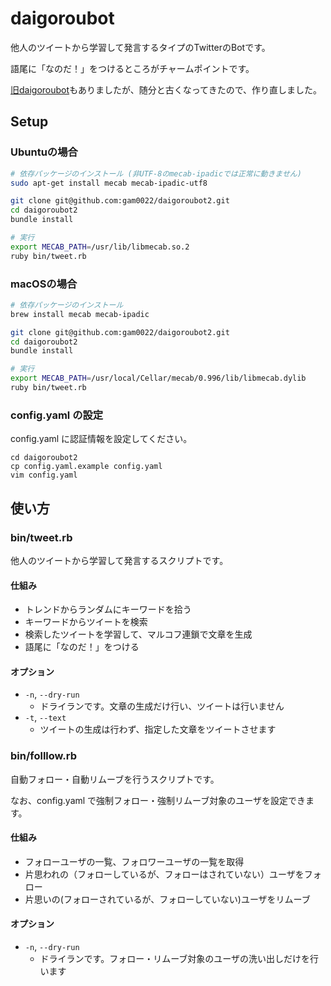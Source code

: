 # daigoroubot

他人のツイートから学習して発言するタイプのTwitterのBotです。

語尾に「なのだ！」をつけるところがチャームポイントです。

[旧daigoroubot](https://github.com/gam0022/daigoroubot)もありましたが、随分と古くなってきたので、作り直しました。

## Setup

### Ubuntuの場合

```bash
# 依存パッケージのインストール (非UTF-8のmecab-ipadicでは正常に動きません)
sudo apt-get install mecab mecab-ipadic-utf8

git clone git@github.com:gam0022/daigoroubot2.git
cd daigoroubot2
bundle install

# 実行
export MECAB_PATH=/usr/lib/libmecab.so.2
ruby bin/tweet.rb
```

### macOSの場合

```bash
# 依存パッケージのインストール
brew install mecab mecab-ipadic

git clone git@github.com:gam0022/daigoroubot2.git
cd daigoroubot2
bundle install

# 実行
export MECAB_PATH=/usr/local/Cellar/mecab/0.996/lib/libmecab.dylib
ruby bin/tweet.rb
```


### config.yaml の設定

config.yaml に認証情報を設定してください。

```
cd daigoroubot2
cp config.yaml.example config.yaml
vim config.yaml
```

## 使い方

### bin/tweet.rb

他人のツイートから学習して発言するスクリプトです。

#### 仕組み

- トレンドからランダムにキーワードを拾う
- キーワードからツイートを検索
- 検索したツイートを学習して、マルコフ連鎖で文章を生成
- 語尾に「なのだ！」をつける

#### オプション

- `-n`, `--dry-run`
  - ドライランです。文章の生成だけ行い、ツイートは行いません
- `-t`, `--text`
  - ツイートの生成は行わず、指定した文章をツイートさせます

### bin/folllow.rb

自動フォロー・自動リムーブを行うスクリプトです。

なお、config.yaml で強制フォロー・強制リムーブ対象のユーザを設定できます。

#### 仕組み

- フォローユーザの一覧、フォロワーユーザの一覧を取得
- 片思われの（フォローしているが、フォローはされていない）ユーザをフォロー
- 片思いの(フォローされているが、フォローしていない)ユーザをリムーブ

#### オプション

- `-n`, `--dry-run`
  - ドライランです。フォロー・リムーブ対象のユーザの洗い出しだけを行います

